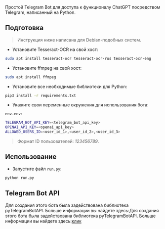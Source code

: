 Простой Telegram Bot для доступа к функционалу ChatGPT посредством Telegram, написанный на Python.

## Подготовка

> Инструкция ниже написана для Debian-подобных систем.

- Установите Tesseract-OCR на свой хост:

```bash
sudo apt install tesseract-ocr tesseract-ocr-rus tesseract-ocr-eng  
```

- Установите ffmpeg на свой хост:

```bash
sudo apt install ffmpeg
```

- Установите все необходимые библиотеки для Python:

```bash
pip3 install -r requirements.txt
```

- Укажите свои переменные окружения для использования бота:

`env.env:`
```bash
TELEGRAM_BOT_API_KEY=<telegram_bot_api_key>
OPENAI_API_KEY=<openai_api_key>
ALLOWED_USERS_ID=<user_id_1>,<user_id_2>,<user_id_3>
```

> Формат ID пользователей: _123456789_.

## Использование

- Запустите файл `run.py`:

```bash
python run.py
```

## Telegram Bot API

Для создания этого бота была задействована библиотека pyTelegramBotAPI. Больше информации вы найдете здесь:Для создания
этого бота была задействована библиотека pyTelegramBotAPI. Больше информации вы найдете
здесь:[клик](https://github.com/eternnoir/pyTelegramBotAPI)

